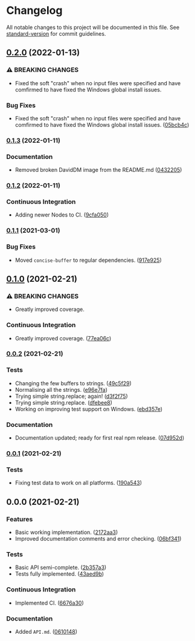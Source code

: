 # Changelog

All notable changes to this project will be documented in this file. See [standard-version](https://github.com/conventional-changelog/standard-version) for commit guidelines.

## [0.2.0](https://github.com/Anadian/executable-metadata/compare/v0.1.3...v0.2.0) (2022-01-13)


### ⚠ BREAKING CHANGES

* Fixed the soft "crash" when no input files were specified and have comfirmed to have fixed the Windows global install issues.

### Bug Fixes

* Fixed the soft "crash" when no input files were specified and have comfirmed to have fixed the Windows global install issues. ([05bcb4c](https://github.com/Anadian/executable-metadata/commit/05bcb4cb18e93c096d15f87f3c2231e39b6f8825))

### [0.1.3](https://github.com/Anadian/executable-metadata/compare/v0.1.2...v0.1.3) (2022-01-11)


### Documentation

* Removed broken DavidDM image from the README.md ([0432205](https://github.com/Anadian/executable-metadata/commit/043220586960021643a66325c83273da6de0d11e))

### [0.1.2](https://github.com/Anadian/executable-metadata/compare/v0.1.1...v0.1.2) (2022-01-11)


### Continuous Integration

* Adding newer Nodes to CI. ([9cfa050](https://github.com/Anadian/executable-metadata/commit/9cfa050d32d677e0bb8c19baa4dfa42f8005c42b))

### [0.1.1](https://github.com/Anadian/executable-metadata/compare/v0.1.0...v0.1.1) (2021-03-01)


### Bug Fixes

* Moved `concise-buffer` to regular dependencies. ([917e925](https://github.com/Anadian/executable-metadata/commit/917e925d0055f4382c7edd4c2a5bc2106ed76407))

## [0.1.0](https://github.com/Anadian/executable-metadata/compare/v0.0.2...v0.1.0) (2021-02-21)


### ⚠ BREAKING CHANGES

* Greatly improved coverage.

### Continuous Integration

* Greatly improved coverage. ([77ea06c](https://github.com/Anadian/executable-metadata/commit/77ea06c1cceb4ac903a2f1f80dafc7db8a1c1613))

### [0.0.2](https://github.com/Anadian/executable-metadata/compare/v0.0.1...v0.0.2) (2021-02-21)


### Tests

* Changing the few buffers to strings. ([49c5f29](https://github.com/Anadian/executable-metadata/commit/49c5f2986956c18ea8eee99d1f7856d3e6431399))
* Normalising all the strings. ([e96e7fa](https://github.com/Anadian/executable-metadata/commit/e96e7fa75240d4ea793fc08a0a6c9368f114d1b1))
* Trying simple string.replace; again! ([d3f2f75](https://github.com/Anadian/executable-metadata/commit/d3f2f75417ac6efd06a809066ea0c8df924d55c4))
* Trying simple string.replace. ([dfebee8](https://github.com/Anadian/executable-metadata/commit/dfebee8e6d9c3b0ac3eac126ab0171006203aae4))
* Working on improving test support on Windows. ([ebd357e](https://github.com/Anadian/executable-metadata/commit/ebd357e9d5ca4964d4b9d3875d1d240d47d69b0a))


### Documentation

* Documentation updated; ready for first real npm release. ([07d952d](https://github.com/Anadian/executable-metadata/commit/07d952ddae4c3c96104e36f1b12b6b92e5905433))

### [0.0.1](https://github.com/Anadian/executable-metadata/compare/v0.0.0...v0.0.1) (2021-02-21)


### Tests

* Fixing test data to work on all platforms. ([190a543](https://github.com/Anadian/executable-metadata/commit/190a543096e6718cac0956db8a254f52b3cd3c4e))

## 0.0.0 (2021-02-21)


### Features

* Basic working implementation. ([2172aa3](https://github.com/Anadian/executable-metadata/commit/2172aa346281d836827054bd0c09a5312a1a58bf))
* Improved documentation comments and error checking. ([06bf341](https://github.com/Anadian/executable-metadata/commit/06bf34152fccfb963bac8fab32c6943de6aa3845))


### Tests

* Basic API semi-complete. ([2b357a3](https://github.com/Anadian/executable-metadata/commit/2b357a3244cc87b078af74f36e43ffe63658d8c6))
* Tests fully implemented. ([43aed9b](https://github.com/Anadian/executable-metadata/commit/43aed9bfa56695f4a7883cedde29616af78438ab))


### Continuous Integration

* Implemented CI. ([6676a30](https://github.com/Anadian/executable-metadata/commit/6676a302c9856eca6362bd0c27f6c5b69a0c58bf))


### Documentation

* Added `API.md`. ([0610148](https://github.com/Anadian/executable-metadata/commit/0610148f78c2915ffb8629ea73c427c4d9047f30))
